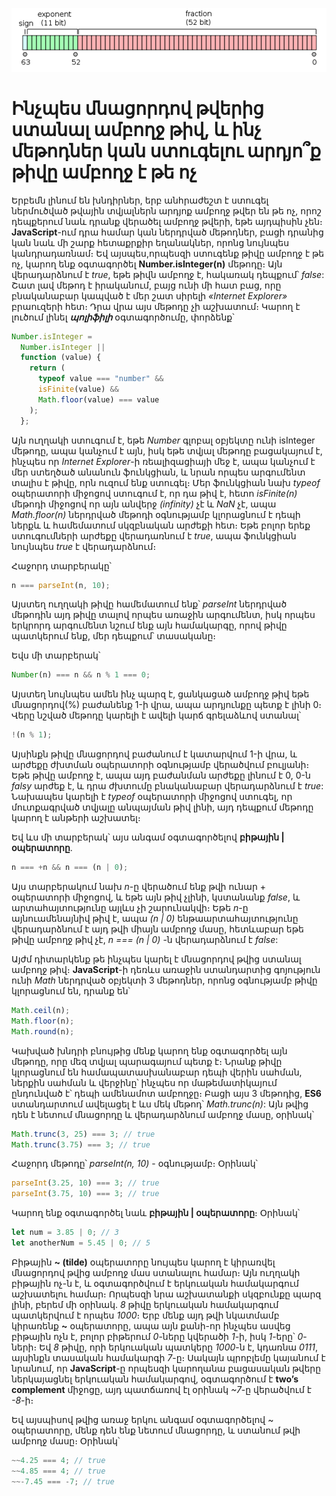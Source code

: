 ![Double-precision floating-point format](../assets//float_to_integer.png)

# Ինչպես մնացորդով թվերից ստանալ ամբողջ թիվ, և ինչ մեթոդներ կան ստուգելու արդյո՞ք թիվը ամբողջ է թե ոչ

Երբեմն լինում են խնդիրներ, երբ անհրաժեշտ է ստուգել ներմուծված թվային տվյալներն արդյոք ամբողջ թվեր են թե ոչ, որոշ դեպքերում նաև դրանք վերածել ամբողջ թվերի, եթե այդպիսին չեն։ **JavaScript**-ում դրա համար կան ներդրված մեթոդներ, բացի դրանից կան նաև մի շարք հետաքրքիր եղանակներ, որոնց նույնպես կանդրադառնամ։ Եվ այսպես,որպեսզի ստուգենք թիվը ամբողջ է թե ոչ, կարող ենք օգտագործել **Number.isInteger(n)** մեթոդը։ Այն վերադարձնում է _true_, եթե թիվն ամբողջ է, հակառակ դեպքում՝ _false_: Շատ լավ մեթոդ է իրականում, բայց ունի մի հատ բաց, որը բնականաբար կապված է մեր շատ սիրելի _«Internet Explorer»_ բրաուզերի հետ։ Դրա վրա այս մեթոդը չի աշխատում։ Կարող է լուծում լինել **_պոլիֆիլի_** օգտագործումը, փորձենք՝

```js
Number.isInteger =
  Number.isInteger ||
  function (value) {
    return (
      typeof value === "number" &&
      isFinite(value) &&
      Math.floor(value) === value
    );
  };
```

Այն ուղղակի ստուգում է, եթե _Number_ գլոբալ օբյեկտը ունի isInteger մեթոդը, ապա կանչում է այն, իսկ եթե տվյալ մեթոդը բացակայում է, ինչպես որ _Internet Explorer_-ի ռեալիզացիայի մեջ է, ապա կանչում է մեր ստեղծած անանուն ֆունկցիան, և նրան որպես արգումենտ տալիս է թիվը, որն ուզում ենք ստուգել։ Մեր ֆունկցիան նախ _typeof_ օպերատորի միջոցով ստուգում է, որ դա թիվ է, հետո _isFinite(n)_ մեթոդի միջոցով որ այն անվերջ _(infinity)_ չէ և _NaN_ չէ, ապա _Math.floor(n)_ ներդրված մեթոդի օգնությամբ կլորացնում է դեպի ներքև և համեմատում սկզբնական արժեքի հետ։ Եթե բոլոր երեք ստուգումների արժեքը վերադառնում է _true_, ապա ֆունկցիան նույնպես _true_ է վերադարձնում։

Հաջորդ տարբերակը՝

```js
n === parseInt(n, 10);
```

Այստեղ ուղղակի թիվը համեմատում ենք՝ _parseInt_ ներդրված մեթոդին այդ թիվը տալով որպես առաջին արգումենտ, իսկ որպես երկրորդ արգումենտ նշում ենք այն համակարգը, որով թիվը պատկերում ենք, մեր դեպքում՝ տասականը։

Եվս մի տարբերակ՝

```js
Number(n) === n && n % 1 === 0;
```

Այստեղ նույնպես ամեն ինչ պարզ է, ցանկացած ամբողջ թիվ եթե մնացորդով(%) բաժանենք 1-ի վրա, ապա արդյունքը պետք է լինի 0։ Վերը նշված մեթոդը կարելի է ավելի կարճ գրելաձևով ստանալ՝

```js
!(n % 1);
```

Այսինքն թիվը մնացորդով բաժանում է կատարվում 1-ի վրա, և արժեքը ժխտման օպերատորի օգնությամբ վերածվում բուլյանի։ Եթե թիվը ամբողջ է, ապա այդ բաժանման արժեքը լինում է 0, 0-ն _falsy_ արժեք է, և դրա ժխտումը բնականաբար վերադարձնում է _true_: Նախապես կարելի է _typeof_ օպերատորի միջոցով ստուգել, որ մուտքագրված տվյալը անպայման թիվ լինի, այդ դեպքում մեթոդը կարող է անթերի աշխատել։

Եվ ևս մի տարբերակ՝ այս անգամ օգտագործելով **բիթային | օպերատորը**․

```js
n === +n && n === (n | 0);
```

Այս տարբերակում նախ _n_-ը վերածում ենք թվի ունար + օպերատորի միջոցով, և եթե այն թիվ չլինի, կստանանք _false_, և արտահայտությունը այլևս չի շարունակվի։ Եթե _n_-ը այնուամենայնիվ թիվ է, ապա _(n | 0)_ ենթաարտահայտությունը վերադարձնում է այդ թվի միայն ամբողջ մասը, հետևաբար եթե թիվը ամբողջ թիվ չէ, _n === (n | 0)_ -ն վերադարձնում է _false_:

Այժմ դիտարկենք թե ինչպես կարել է մնացորդով թվից ստանալ ամբողջ թիվ։ **JavaScript**-ի դեռևս առաջին ստանդարտից գոյություն ունի _Math_ ներդրված օբյեկտի 3 մեթոդներ, որոնց օգնությամբ թիվը կլորացնում են, դրանք են՝

```js
Math.ceil(n);
Math.floor(n);
Math.round(n);
```

Կախված խնդրի բնույթից մենք կարող ենք օգտագործել այն մեթոդը, որը մեզ տվյալ պարագայում պետք է։ Նրանք թիվը կլորացնում են համապատասխանաբար դեպի վերին սահման, ներքին սահման և վերջինը՝ ինչպես որ մաթեմատիկայում ընդունված է՝ դեպի ամենամոտ ամբողջը։ Բացի այս 3 մեթոդից, **ES6** ստանդարտում ավելացել է ևս մեկ մեթոդ՝ _Math.trunc(n)_: Այն թվից դեն է նետում մնացորդը և վերադարձնում ամբողջ մասը, օրինակ՝

```js
Math.trunc(3, 25) === 3; // true
Math.trunc(3.75) === 3; // true
```

Հաջորդ մեթոդը՝ _parseInt(n, 10)_ - օգնությամբ։ Օրինակ՝

```js
parseInt(3.25, 10) === 3; // true
parseInt(3.75, 10) === 3; // true
```

Կարող ենք օգտագործել նաև **բիթային | օպերատորը**։ Օրինակ՝

```js
let num = 3.85 | 0; // 3
let anotherNum = 5.45 | 0; // 5
```

Բիթային **~ (tilde)** օպերատորը նույպես կարող է կիրառվել մնացորդով թվից ամբողջ մաս ստանալու համար։ Այն ուղղակի բիթային ոչ-ն է, և օգտագործվում է երկուական համակարգում աշխատելու համար։ Որպեսզի նրա աշխատանքի սկզբունքը պարզ լինի, բերեմ մի օրինակ․ _8_ թիվը երկուական համակարգում պատկերվում է որպես _1000_։ Երբ մենք այդ թվի նկատմամբ կիրառենք **~** օպերատորը, ապա այն քանի-որ ինչպես ասվեց բիթային ոչն է, բոլոր բիթերում _0_-ները կվերածի _1_-ի, իսկ _1_-երը՝ _0_-ների։ Եվ _8_ թիվը, որի երկուական պատկերը _1000_-ն է, կդառնա _0111_, այսինքն տասական համակարգի _7_-ը։ Սակայն պրոբլեմը կայանում է նրանում, որ **JavaScript**-ը որպեսզի կարողանա բացասական թվերը ներկայացնել երկուական համակարգով, օգտագործում է **two’s complement** միջոցը, այդ պատճառով էլ օրինակ _~7_-ը վերածվում է _-8_-ի։

Եվ այսպիսով թվից առաջ երկու անգամ օգտագործելով ~ օպերատորը, մենք դեն ենք նետում մնացորդը, և ստանում թվի ամբողջ մասը։ Օրինակ՝

```js
~~4.25 === 4; // true
~~4.85 === 4; // true
~~-7.45 === -7; // true
```
